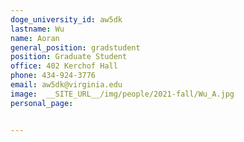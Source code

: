 ```yaml
---
doge_university_id: aw5dk
lastname: Wu
name: Aoran
general_position: gradstudent
position: Graduate Student
office: 402 Kerchof Hall
phone: 434-924-3776
email: aw5dk@virginia.edu
image:  __SITE_URL__/img/people/2021-fall/Wu_A.jpg
personal_page:


---
```


